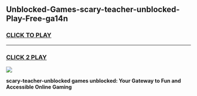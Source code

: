 
## Unblocked-Games-scary-teacher-unblocked-Play-Free-ga14n
<h3>
<a href="https://premium76.site?title=scary-teacher-unblocked&ref=19M">CLICK TO PLAY</a></h3>
<hr>

<h3>
<a href="https://premium76.site?title=scary-teacher-unblocked&ref=19M">CLICK 2 PLAY</a>
  
</h3>

<a href="https://premium76.site?title=scary-teacher-unblocked&ref=19M"><img src="https://clearcache.store/games.png"></a>


**scary-teacher-unblocked games unblocked: Your Gateway to Fun and Accessible Online Gaming**

